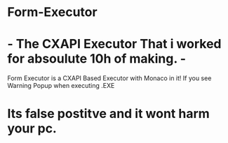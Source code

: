 # Form-Executor

# - The CXAPI Executor That i worked for absoulute 10h of making. -

Form Executor is a CXAPI Based Executor with Monaco in it!
If you see Warning Popup when executing .EXE

# Its false postitve and it wont harm your pc.
